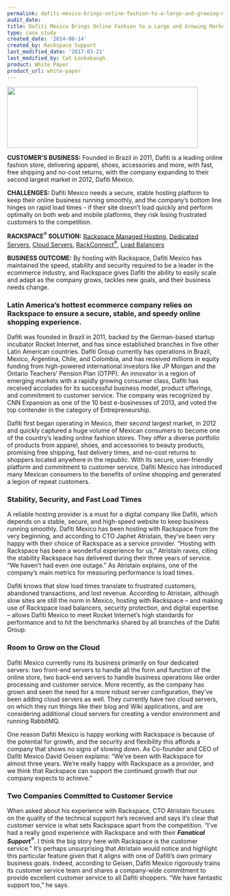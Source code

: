 ```yaml
---
permalink: dafiti-mexico-brings-online-fashion-to-a-large-and-growing-market/
audit_date:
title: Dafiti Mexico Brings Online Fashion to a Large and Growing Market
type: case_study
created_date: '2014-08-14'
created_by: Rackspace Support
last_modified_date: '2017-03-21'
last_modified_by: Cat Lookabaugh
product: White Paper
product_url: white-paper
---
```


<a href="http://www.dafiti.com.br/">
   <img src="{% asset_path UseCases/dafiti-mexico-brings-online-fashion-to-a-large-and-growing-market/dafiti.jpeg %}" width="445" height="142" />
</a>


**CUSTOMER’S BUSINESS:** Founded in Brazil in 2011, Dafiti is a leading
online fashion store, delivering apparel, shoes, accessories and more,
with fast, free shipping and no-cost returns, with the company expanding
to their second largest market in 2012, Dafiti Mexico.

**CHALLENGES:** Dafiti Mexico needs a secure, stable hosting platform to
keep their online business running smoothly, and the company’s bottom
line hinges on rapid load times - if their site doesn’t load quickly and
perform optimally on both web and mobile platforms, they risk losing
frustrated customers to the competition.

**RACKSPACE<sup>&reg;</sup> SOLUTION:** [Rackspace Managed
Hosting](http://www.rackspace.com/managed-hosting/), [Dedicated
Servers](http://www.rackspace.com/managed-hosting/dedicated-servers/),
[Cloud Servers](http://www.rackspace.com/cloud/servers/),
[RackConnect<sup>&reg;</sup>](http://www.rackspace.com/cloud/hybrid/rackconnect/),
[Load Balancers](http://www.rackspace.com/cloud/load-balancing/)

**BUSINESS OUTCOME:** By hosting with Rackspace, Dafiti Mexico has
maintained the speed, stability and security required to be a leader in
the ecommerce industry, and Rackspace gives Dafiti the ability to easily
scale and adapt as the company grows, tackles new goals, and their
business needs change.

### Latin America’s hottest ecommerce company relies on Rackspace to ensure a secure, stable, and speedy online shopping experience.

Dafiti was founded in Brazil in 2011, backed by the German-based startup
incubator Rocket Internet, and has since established branches in five
other Latin American countries. Dafiti Group currently has operations in
Brazil, Mexico, Argentina, Chile, and Colombia, and has received
millions in equity funding from high-powered international investors
like JP Morgan and the Ontario Teachers’ Pension Plan (OTPP). An
innovator in a region of emerging markets with a rapidly growing
consumer class, Dafiti has received accolades for its successful
business model, product offerings, and commitment to customer service.
The company was recognized by CNN Expansion as one of the 10 best
e-businesses of 2013, and voted the top contender in the category of
Entrepreneurship.

Dafiti first began operating in Mexico, their second largest market, in
2012 and quickly captured a huge volume of Mexican consumers to become
one of the country’s leading online fashion stores. They offer a diverse
portfolio of products from apparel, shoes, and accessories to beauty
products, promising free shipping, fast delivery times, and no-cost
returns to shoppers located anywhere in the republic. With its secure,
user-friendly platform and commitment to customer service, Dafiti Mexico
has introduced many Mexican consumers to the benefits of online shopping
and generated a legion of repeat customers.

### Stability, Security, and Fast Load Times

A reliable hosting provider is a must for a digital company like Dafiti,
which depends on a stable, secure, and high-speed website to keep
business running smoothly. Dafiti Mexico has been hosting with Rackspace
from the very beginning, and according to CTO Japhet Atristain, they’ve
been very happy with their choice of Rackspace as a service provider.
“Hosting with Rackspace has been a wonderful experience for us,”
Atristain raves, citing the stability Rackspace has delivered during
their three years of service. “We haven’t had even one outage.” As
Atristain explains, one of the company’s main metrics for measuring
performance is load times.

Dafiti knows that slow load times translate to frustrated customers,
abandoned transactions, and lost revenue. According to Atristain,
although slow sites are still the norm in Mexico, hosting with Rackspace
– and making use of Rackspace load balancers, security protection, and
digital expertise – allows Dafiti Mexico to meet Rocket Internet’s high
standards for performance and to hit the benchmarks shared by all
branches of the Dafiti Group.

### Room to Grow on the Cloud

Dafiti Mexico currently runs its business primarily on four dedicated
servers: two front-end servers to handle all the form and function of
the online store, two back-end servers to handle business operations
like order processing and customer service. More recently, as the
company has grown and seen the need for a more robust server
configuration, they’ve been adding cloud servers as well. They currently
have two cloud servers, on which they run things like their blog and
Wiki applications, and are considering additional cloud servers for
creating a vendor environment and running RabbitMQ.

One reason Dafiti Mexico is happy working with Rackspace is because of
the potential for growth, and the security and flexibility this affords
a company that shows no signs of slowing down. As Co-founder and CEO of
Dafiti Mexico David Geisen explains: “We’ve been with Rackspace for
almost three years. We’re really happy with Rackspace as a provider, and
we think that Rackspace can support the continued growth that our
company expects to achieve.”

### Two Companies Committed to Customer Service

When asked about his experience with Rackspace, CTO Atristain focuses on
the quality of the technical support he’s received and says it’s clear
that customer service is what sets Rackspace apart from the competition.
“I’ve had a really good experience with Rackspace and with their
***Fanatical Support<sup>&reg;</sup>***. I think the big story here with
Rackspace is the customer service.” It’s perhaps unsurprising that Atristain
would notice and highlight this particular feature given that it aligns with
one of Dafiti’s own primary business goals. Indeed, according to Geisen,
Dafiti Mexico rigorously trains its customer service team and shares a
company-wide commitment to provide excellent customer service to all
Dafiti shoppers. “We have fantastic support too,” he says.
